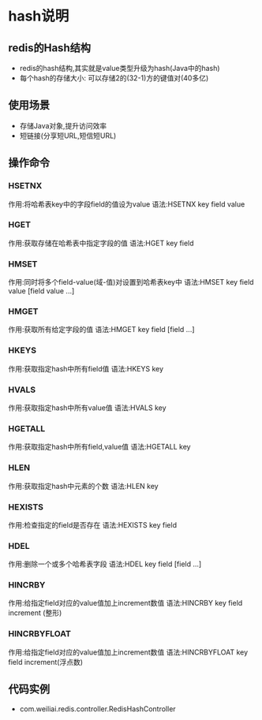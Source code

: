 # hash说明
## redis的Hash结构

- redis的hash结构,其实就是value类型升级为hash(Java中的hash)
- 每个hash的存储大小: 可以存储2的(32-1)方的键值对(40多亿)

## 使用场景
- 存储Java对象,提升访问效率
- 短链接(分享短URL,短信短URL)

## 操作命令
### HSETNX
作用:将哈希表key中的字段field的值设为value
语法:HSETNX key field value

### HGET
作用:获取存储在哈希表中指定字段的值
语法:HGET key field

### HMSET
作用:同时将多个field-value(域-值)对设置到哈希表key中
语法:HMSET key field value [field value ...]

### HMGET
作用:获取所有给定字段的值
语法:HMGET key field [field ...]

### HKEYS
作用:获取指定hash中所有field值
语法:HKEYS key

### HVALS
作用:获取指定hash中所有value值
语法:HVALS key

### HGETALL
作用:获取指定hash中所有field,value值
语法:HGETALL key

### HLEN
作用:获取指定hash中元素的个数
语法:HLEN key

### HEXISTS
作用:检查指定的field是否存在
语法:HEXISTS key field

### HDEL
作用:删除一个或多个哈希表字段
语法:HDEL key field [field ...]

### HINCRBY
作用:给指定field对应的value值加上increment数值
语法:HINCRBY key field increment (整形)

### HINCRBYFLOAT
作用:给指定field对应的value值加上increment数值
语法:HINCRBYFLOAT key field increment(浮点数)

## 代码实例
- com.weiliai.redis.controller.RedisHashController